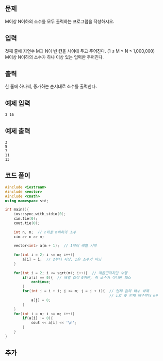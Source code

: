 ## 문제 
M이상 N이하의 소수를 모두 출력하는 프로그램을 작성하시오.


## 입력
첫째 줄에 자연수 M과 N이 빈 칸을 사이에 두고 주어진다. (1 ≤ M ≤ N ≤ 1,000,000) M이상 N이하의 소수가 하나 이상 있는 입력만 주어진다.


## 출력
한 줄에 하나씩, 증가하는 순서대로 소수를 출력한다.


## 예제 입력 
```
3 16
```

## 예제 출력  
```
3
5
7
11
13
```
## 코드 풀이
```c++
#include <iostream>
#include <vector>
#include <cmath>
using namespace std;

int main(){
    ios::sync_with_stdio(0);
    cin.tie(0);
    cout.tie(0);
    
    int n, m;  // n이상 m이하의 소수
    cin >> n >> m;
    
    vector<int> a(m + 1);  // 1부터 배열 시작
    
    for(int i = 2; i <= m; i++){
        a[i] = i;  // 2부터 저장, 1은 소수가 아님
    }
    
    for(int i = 2; i <= sqrt(m); i++){  // 제곱근까지만 수행
        if(a[i] == 0){  // 배열 값이 0이면, 즉 소수가 아니면 패스
            continue;
        }
        for(int j = i + i; j <= m; j = j + i){  // 현재 값의 배수 삭제
                                                // i의 첫 번째 배수부터 m까지 배수 검출    
            a[j] = 0;
        }
    }
    for(int i = n; i <= m; i++){
        if(a[i] != 0){
            cout << a[i] << '\n';
        }
    }
}
```
## 추가
